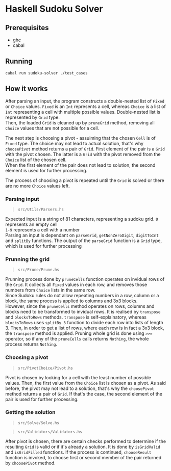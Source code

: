 # Haskell Sudoku Solver

## Prerequisites
- ghc
- cabal

## Running
`cabal run sudoku-solver ./test_cases`

## How it works
After parsing an input, the program constructs a double-nested
list of `Fixed` or `Choice` values. `Fixed` is an `Int` represents a cell, whereas `Choice` is a list of `Int` representing a cell with multiple possible values.
Double-nested list is represented by `Grid` type.  
Then, the loaded `Grid` is cleaned up by `pruneGrid` method, removing all `Choice` values that are not possible for a cell.

The next step is choosing a pivot - assuiming that the chosen `Cell` is of `Fixed` type.  The choice may not lead to actual solution, that's why `choosePivot` method returns a pair of `Grid`.
First element of the pair is a `Grid` with the pivot chosen.
The latter is a `Grid` with the pivot removed from the `Choice` list of the chosen cell.  
When the first element of the pair does not lead to solution,
the second element is used for further processing.  

The process of choosing a pivot is repeated until the `Grid` is solved or there are no more `Choice` values left.

### Parsing input
> `src/Utils/Parsers.hs`

Expected input is a string of 81 characters, representing a sudoku grid.
`0` represents an empty cell  
`1-9` represents a cell with a number  
Parsing an input is dependant on `parseGrid`, `getNonZeroDigit`, `digitToInt` and `splitBy` functions.
The output of the `parseGrid` function is a `Grid` type, which is used for further processing

### Prunning the grid
> `src/Prune/Prune.hs`  

Prunning process done by `pruneCells` function operates on invidual rows of the `Grid`.
It collects all `Fixed` values in each row, and removes those numbers from `Choice` lists in the same row.  
Since Sudoku rules do not allow repeating numbers in a row, column or a block, the same process is applied to columns and 3x3 blocks.  
However, since the `pruneCells` method operates on rows, columns and blocks need to be transformed to invidual rows. It is realised by `transpose` and `blocksToRows` methods.
`transpose` is self-explainatory, whereas `blocksToRows` uses `splitBy 3` function to divide each row into lists of length 3. Then, in order to get a list of rows, where each row is in fact a 3x3 block, the `transpose` method is applied.
Pruning whole grid is done using `>>=` operator, so if any of the `pruneCells` calls returns `Nothing`, the whole process returns `Nothing`.

### Choosing a pivot
> `src/PivotChoice/Pivot.hs`

Pivot is chosen by looking for a cell with the least number of possible values. Then, the first value from the `Choice` list is chosen as a pivot. As said before, the pivot may not lead to a solution, that's why the `choosePivot` method returns a pair of `Grid`. If that's the case, the second element of the pair is used for further processing.

### Getting the solution
> `src/Solve/Solve.hs`

> `src/Validators/Validators.hs`

After pivot is chosen, there are certain checks performed to determine if the resulting `Grid` is valid or if it's already a solution. It is done by `isGridValid` and `isGridFilled` functions.
If the process is continued, `chooseResult` function is invoked, to choose first or second member of the pair returned by `choosePivot` method.

